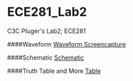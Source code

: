 ECE281_Lab2
===========

C3C Pluger's Lab2; ECE281

####Waveform
[Waveform Screencapture](https://github.com/JasonPluger/ECE281_Lab2/blob/master/full_adder.JPG "Waveform")

####Schematic
[Schematic](https://github.com/JasonPluger/ECE281_Lab2/blob/master/schematic.jpg "Schematic")

####Truth Table and More
[Table](https://github.com/JasonPluger/ECE281_Lab2/blob/master/truth_table.jpg "Truth table and more")
